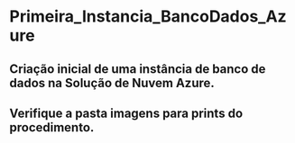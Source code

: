 # Primeira_Instancia_BancoDados_Azure
## Criação inicial de uma instância de banco de dados na Solução de Nuvem Azure.
## Verifique a pasta imagens para prints do procedimento.
